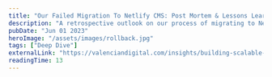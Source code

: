 ```yaml
---
title: "Our Failed Migration To Netlify CMS: Post Mortem & Lessons Learned"
description: "A retrospective outlook on our process of migrating to Netlify CMS and the challenges we faced."
pubDate: "Jun 01 2023"
heroImage: "/assets/images/rollback.jpg"
tags: ["Deep Dive"]
externalLink: "https://valenciandigital.com/insights/building-scalable-styling-architecture-in-react"
readingTime: 13
---
```

